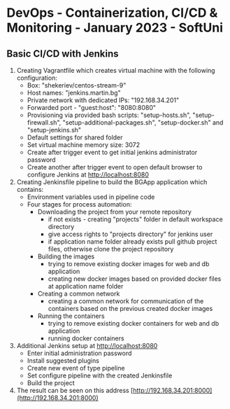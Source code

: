 # DevOps - Containerization, CI/CD &amp; Monitoring - January 2023 - SoftUni

## Basic CI/CD with Jenkins

1. Creating Vagrantfile which creates virtual machine with the following configuration:
    - Box: "shekeriev/centos-stream-9"
    - Host names: "jenkins.martin.bg"
    - Private network with dedicated IPs: "192.168.34.201"
    - Forwarded port - "guest:host": "8080:8080"
    - Provisioning via provided bash scripts: "setup-hosts.sh", "setup-firewall.sh", "setup-additional-packages.sh", "setup-docker.sh" and "setup-jenkins.sh"
    - Default settings for shared folder
    - Set virtual machine memory size: 3072
    - Create after trigger event to get initial jenkins administrator password
    - Create another after trigger event to open default browser to configure Jenkins at [http://localhost:8080](http://localhost:8080)
2. Creating Jenkinsfile pipeline to build the BGApp application which contains:
    - Environment variables used in pipeline code
    - Four stages for process automation:
        - Downloading the project from your remote repository
            - if not exists - creating "projects" folder in default workspace directory
            - give access rights to "projects directory" for jenkins user
            - if application name folder already exists pull github project files, otherwise clone the project repository
        - Building the images
            - trying to remove existing docker images for web and db application
            - creating new docker images based on provided docker files at application name folder
        - Creating a common network
            - creating a common network for communication of the containers based on the previous created docker images
        - Running the containers
            - trying to remove existing docker containers for web and db application
            - running docker containers
3. Additional Jenkins setup at [http://localhost:8080](http://localhost:8080)
    - Enter initial administration password
    - Install suggested plugins
    - Create new event of type pipeline
    - Set configure pipeline with the created Jenkinsfile
    - Build the project
4. The result can be seen on this address [http://192.168.34.201:8000](http://192.168.34.201:8000)
